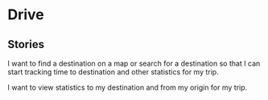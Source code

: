 # Drive

## Stories

I want to find a destination on a map or search for a destination so that I can start tracking time to destination and other statistics for my trip.

I want to view statistics to my destination and from my origin for my trip.